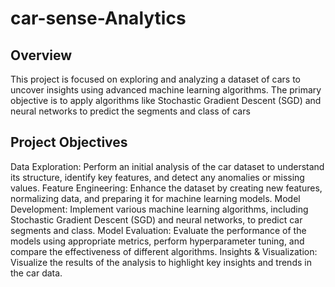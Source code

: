 # car-sense-Analytics
## Overview
This project is focused on exploring and analyzing a dataset of cars to uncover insights using advanced machine learning algorithms. The primary objective is to apply algorithms like Stochastic Gradient Descent (SGD) and neural networks to predict the segments and class of cars

## Project Objectives
Data Exploration: Perform an initial analysis of the car dataset to understand its structure, identify key features, and detect any anomalies or missing values.
Feature Engineering: Enhance the dataset by creating new features, normalizing data, and preparing it for machine learning models.
Model Development: Implement various machine learning algorithms, including Stochastic Gradient Descent (SGD) and neural networks, to predict car segments and class.
Model Evaluation: Evaluate the performance of the models using appropriate metrics, perform hyperparameter tuning, and compare the effectiveness of different algorithms.
Insights & Visualization: Visualize the results of the analysis to highlight key insights and trends in the car data.